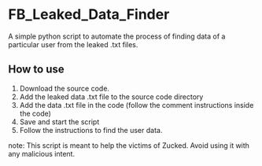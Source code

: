# FB_Leaked_Data_Finder
A simple python script to automate the process of finding data of a particular user from the leaked .txt files. 

## How to use
1. Download the source code.
2. Add the leaked data .txt file to the source code directory
3. Add the data .txt file in the code (follow the comment instructions inside the code)
4. Save and start the script
5. Follow the instructions to find the user data.

note: This script is meant to help the victims of Zucked. Avoid using it with any malicious intent.
